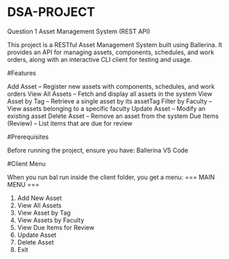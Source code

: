 # DSA-PROJECT

Question 1 
Asset Management System (REST API)

This project is a RESTful Asset Management System built using Ballerina.
It provides an API for managing assets, components, schedules, and work orders,
along with an interactive CLI client for testing and usage.

#Features

Add Asset – Register new assets with components, schedules, and work orders
View All Assets – Fetch and display all assets in the system
View Asset by Tag – Retrieve a single asset by its assetTag
Filter by Faculty – View assets belonging to a specific faculty
Update Asset – Modify an existing asset
Delete Asset – Remove an asset from the system
Due Items (Review) – List items that are due for review

#Prerequisites

Before running the project, ensure you have:
Ballerina
VS Code

#Client Menu

When you run bal run inside the client folder, you get a menu:
=== MAIN MENU ===
1. Add New Asset
2. View All Assets
3. View Asset by Tag
4. View Assets by Faculty
5. View Due Items for Review
6. Update Asset
7. Delete Asset
8. Exit

